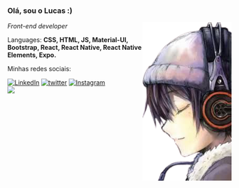 ### Olá, sou o Lucas :)

<img align='right' src="https://github.com/lucsoliver/lucsoliver/blob/master/7819a7bc7fc9211ee6740f167ad6392d--anime-guys-hot-anime-removebg-preview.png" width="200">
<p><em>Front-end developer</a>
</em></p>

<p align="left">
Languages: <strong>CSS, HTML, JS, Material-UI,
Bootstrap, React, React Native, React Native Elements, Expo. </strong>
</p>

<p align="left">
 Minhas redes sociais:
</p>

[![LinkedIn](https://img.shields.io/badge/LinkedIn-0077B5?style=for-the-badge&logo=linkedin&logoColor=white)](https://www.linkedin.com/in/lucas-oliveira-paula/)
[![twitter](https://img.shields.io/badge/twitter-1DA1F2?style=for-the-badge&logo=twitter&logoColor=white)](https://twitter.com/lyunnee)
[![Instagram](https://img.shields.io/badge/instagram-E4405F?style=for-the-badge&logo=instagram&logoColor=white)](https://www.instagram.com/lucasolvp) <br>
![](https://komarev.com/ghpvc/?username=lucsoliver)